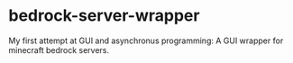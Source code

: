 # bedrock-server-wrapper
 My first attempt at GUI and asynchronus programming: A GUI wrapper for minecraft bedrock servers.
